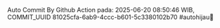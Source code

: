 Auto Commit By Github Action pada: 2025-06-20 08:50:46 WIB, COMMIT_UUID 81025cfa-6ab9-4ccc-b601-5c3380102b70 #autohijau🗿
